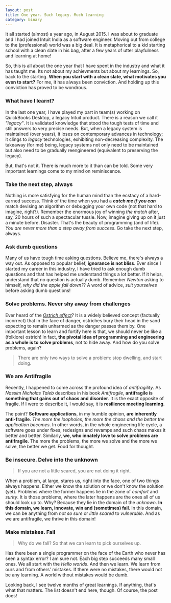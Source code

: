 ```yaml
---
layout: post
title: One year. Such legacy. Much learning 
category: binary
---
```

It all started (almost) a year ago, in August 2015. I was about to graduate and I had joined Intuit India as a software engineer. Moving out from college to the (professional) world was a big deal. It is metaphorical to a kid starting school with a clean slate in his bag, after a few years of utter playfulness and learning at home!

So, this is all about the one year that I have spent in the industry and what it has taught me. Its not about my achievments but about my learnings. So, back to the starting. **When you start with a clean slate, what motivates you even to start?** For me, it has always been conviction. And holding up this conviction has proved to be wondrous.     

### **What have I learnt?** 

In the last one year, I have played my part in team(s) working on QuickBooks Desktop, a legacy Intuit product. There is a reason we call it *"legacy"*. It is validated knowledge that stood the tough tests of time and still answers to very precise needs. But, when a legacy system is maintained (over years), it loses on contemporary advances in technology; it clings to *legacy* technologies, exhibiting non-decreasing complexity. The takeaway (for me) being, legacy systems not only need to be maintained but also need to be gradually reengineered (equivalent to preserving the legacy). 

But, that's not it. There is much more to it than can be told. Some very important learnings come to my mind on reminiscence. 

### **Take the next step, always** 

Nothing is more satisfying for the human mind than the ecstacy of a hard-earned success. Think of the time when you had a ***catch me if you can*** match devising an algorithm or debugging your own code (not that hard to imagine, right?). Remember the enormous joy of winning *the match* after, say, 20 hours of such a spectacular tussle. Now, imagine giving up on it just a minute before. Disaster. That's the beauty of programming (and of life). *You are never more than a step away from success*. Go take the next step, always.     

### **Ask dumb questions**

Many of us have tough time asking questions. Believe me, there's always a way out. As opposed to popular belief, **ignorance is not bliss**. Ever since I started my career in this industry, I have tried to ask enough dumb questions and that has helped me understand things a lot better. If it helps, understand that no question is actually dumb. Remember *Newton* asking to himself, *why did the apple fall down?*? A word of advice, *suit yourselves* before asking dumb questions!


### **Solve problems. Never shy away from challenges**

Ever heard of the [*Ostrich effect*](https://en.wikipedia.org/wiki/Ostrich_effect)? It is a widely believed concept (factually incorrect) that in the face of danger, ostriches bury their head in the sand expecting to remain unharmed as the danger passes them by. One important lesson to learn and fortify here is that, we should never be like a (folklore) ostrich! In fact, **the pivotal idea of programming and engineering as a whole is to solve problems**, not to hide away. And how do you solve problems, again?

> There are only two ways to solve a problem: stop dwelling, and start doing.



### **We are Antifragile**

Recently, I happened to come across the profound idea of *antifragility*. As *Nassim Nicholas Taleb* describes in his book *Antifragile*, **antifragile is something that gains out of chaos and disorder**. It is the exact opposite of fragile. If I were to describe it, I would say, it is **resilience meeting learning**.

The point? **Software applications**, in my humble opinion, **are inherently anti-fragile**. *The more the loopholes, the more the chaos and the better the application becomes*. In other words, in the whole engineering life cycle, a software goes under fixes, redesigns and revamps and such chaos makes it better and better. Similarly, **we, who innately love to solve problems are antifragile**. The more the problems, the more we solve and the more we solve, the better we get. Food for thought.

### **Be insecure. Delve into the unknown**

> If you are not a little scared, you are not doing it right.

When a problem, at large, stares us, right into the face, one of two things always happens. Either we know the solution or we don't know the solution (yet). Problems where the former happens lie in the zone of *comfort* and *surity*. It is those problems, where the later happens are the ones all of us should look up to. Why? Because they lie in the domain of the *unknown*. **In this domain, we learn, innovate, win and (sometimes) fail**. In this domain, we can be anything from *not so sure* or *little scared* to *vulnerable*. And as we are antifragile, we thrive in this domain!    

### **Make mistakes. Fail**

> Why do we fall? So that we can learn to pick ourselves up.

Has there been a single programmer on the face of the Earth who never has seen a syntax error? I am sure not. Each big step succeeds many small ones. We all start with the *Hello worlds*. And then we learn. We learn from ours and from others' mistakes. If there were no mistakes, there would not be any learning. A world without mistakes would be dumb.

Looking back, I see twelve months of great learnings. If anything, that's what that matters. The list doesn't end here, though. Of course, the post does!  

